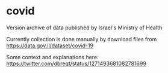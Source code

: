 # covid
Version archive of data published by Israel's Ministry of Health

Currently collection is done manually by download files from https://data.gov.il/dataset/covid-19

Some context and explanations here: https://twitter.com/dbreqt/status/1271493681082781699
